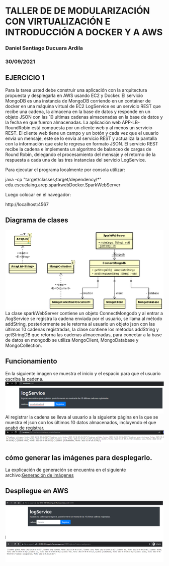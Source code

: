# TALLER DE DE MODULARIZACIÓN CON VIRTUALIZACIÓN E INTRODUCCIÓN A DOCKER Y A AWS
### Daniel Santiago Ducuara Ardila
### 30/09/2021

## EJERCICIO 1
Para la tarea usted debe construir una aplicación con la arquitectura propuesta y desplegarla en AWS usando EC2 y Docker.
El servicio MongoDB es una instancia de MongoDB corriendo en un container de docker en una máquina virtual de EC2
LogService es un servicio REST que recibe una cadena, la almacena en la base de datos y responde en un objeto JSON con las 10 ultimas cadenas almacenadas en la base de datos y la fecha en que fueron almacenadas.
La aplicación web APP-LB-RoundRobin está compuesta por un cliente web y al menos un servicio REST. El cliente web tiene un campo 
y un botón y cada vez que el usuario envía un mensaje, este se lo envía al servicio REST y actualiza la pantalla con la información 
que este le regresa en formato JSON. El servicio REST recibe la cadena e implementa un algoritmo de balanceo de cargas de Round Robin, 
delegando el procesamiento del mensaje y el retorno de la respuesta a cada una de las tres instancias del servicio LogService.

Para ejecutar el programa localmente por consola utilizar:

java -cp "target/classes;target/dependency/*" edu.escuelaing.arep.sparkwebDocker.SparkWebServer

Luego colocar en el navegador:

http://localhost:4567

## Diagrama de clases
![Design Diagram](images/proyecto.PNG "Diagram")<br>
La clase sparkWebServer contiene un objeto ConnectMongodb y al entrar a /logService se registra la cadena enviada por el usuario, se llama al 
método addString, posteriormente se le retorna al usuario un objeto json con las últimos 10 cadenas registradas, la clase contiene los 
métodos addString y getStringDB que retorna las cadenas almacenadas, para conectar a la base de datos en mongodb se utiliza MongoClient,
MongoDatabase y MongoCollection.

## Funcionamiento
En la siguiente imagen se muestra el inicio y el espacio para que el usuario escriba la cadena.
![registrar registrar](images/cantidad.PNG "registrar")<br>
Al registrar la cadena se lleva al usuario a la siguiente página en la que se muestra el json con los últimos 10 datos almacenados,
incluyendo el que acabó de registrar.
![consultar consultar](images/cantidad2.PNG "consultar")<br>

## cómo generar las imágenes para desplegarlo.

La explicación de generación se encuentra en el siguiente archivo:[Generación de imágenes](https://github.com/Daniel9842/Arep-Docker-AWS/blob/master/TALLER%20DE%20DE%20MODULARIZACI%C3%93N%20CON%20VIRTUALIZACI%C3%93N%20E%20INTRODUCCI%C3%93N%20A%20DOCKER%20Y%20A%20AWS.pdf)


## Despliegue en AWS
![aws aws](images/aws1.PNG "aws")<br>
![aws aws](images/aws2.PNG "aws")<br>



